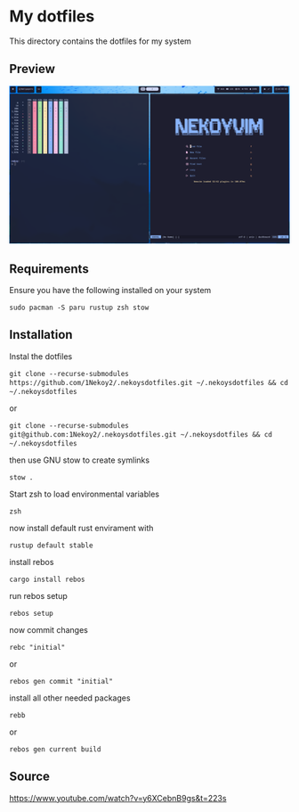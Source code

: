 # My dotfiles

This directory contains the dotfiles for my system

## Preview

<img src="https://github.com/1Nekoy2/.nekoysdotfiles/blob/master/.github/preview.png">

## Requirements

Ensure you have the following installed on your system

```
sudo pacman -S paru rustup zsh stow
```

## Installation

Instal the dotfiles

```
git clone --recurse-submodules https://github.com/1Nekoy2/.nekoysdotfiles.git ~/.nekoysdotfiles && cd ~/.nekoysdotfiles
```

or

```
git clone --recurse-submodules git@github.com:1Nekoy2/.nekoysdotfiles.git ~/.nekoysdotfiles && cd ~/.nekoysdotfiles
```

then use GNU stow to create symlinks

```
stow .
```

Start zsh to load environmental variables

```
zsh
```

now install default rust envirament with

```
rustup default stable
```

install rebos

```
cargo install rebos
```

run rebos setup

```
rebos setup
```

now commit changes

```
rebc "initial"
```

or

```
rebos gen commit "initial"
```

install all other needed packages

```
rebb
```

or

```
rebos gen current build
```

## Source

https://www.youtube.com/watch?v=y6XCebnB9gs&t=223s
